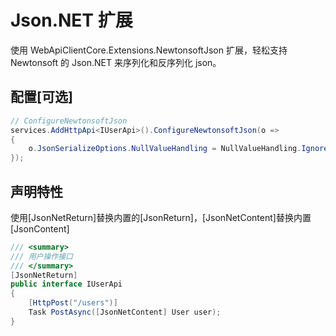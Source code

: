 # Json.NET 扩展
使用 WebApiClientCore.Extensions.NewtonsoftJson 扩展，轻松支持 Newtonsoft 的 Json.NET 来序列化和反序列化 json。
 
## 配置[可选]

```csharp
// ConfigureNewtonsoftJson
services.AddHttpApi<IUserApi>().ConfigureNewtonsoftJson(o =>
{
    o.JsonSerializeOptions.NullValueHandling = NullValueHandling.Ignore;
});
```

## 声明特性

使用[JsonNetReturn]替换内置的[JsonReturn]，[JsonNetContent]替换内置[JsonContent]

```csharp
/// <summary>
/// 用户操作接口
/// </summary>
[JsonNetReturn]
public interface IUserApi
{
    [HttpPost("/users")]
    Task PostAsync([JsonNetContent] User user);
}
```
